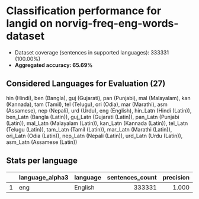 # Classification performance for langid on norvig-freq-eng-words-dataset

- Dataset coverage (sentences in supported languages): 333331 (100.00%)
- **Aggregated accuracy: 65.69%**

<h2 id="supported-languages">Considered Languages for Evaluation (27)</h2>

hin (Hindi), ben (Bangla), guj (Gujarati), pan (Punjabi), mal (Malayalam), kan (Kannada), tam (Tamil), tel (Telugu), ori (Odia), mar (Marathi), asm (Assamese), nep (Nepali), urd (Urdu), eng (English), hin_Latn (Hindi (Latin)), ben_Latn (Bangla (Latin)), guj_Latn (Gujarati (Latin)), pan_Latn (Punjabi (Latin)), mal_Latn (Malayalam (Latin)), kan_Latn (Kannada (Latin)), tel_Latn (Telugu (Latin)), tam_Latn (Tamil (Latin)), mar_Latn (Marathi (Latin)), ori_Latn (Odia (Latin)), nep_Latn (Nepali (Latin)), urd_Latn (Urdu (Latin)), asm_Latn (Assamese (Latin))

<h2 id="metrics-per-language">Stats per language</h2>

|    | language_alpha3   | language   |   sentences_count |   precision |   recall |    f1 |     tp |   fp |   tn |     fn |
|---:|:------------------|:-----------|------------------:|------------:|---------:|------:|-------:|-----:|-----:|-------:|
|  1 | eng               | English    |            333331 |       1.000 |    0.657 | 0.793 | 218965 |    0 |    0 | 114366 |